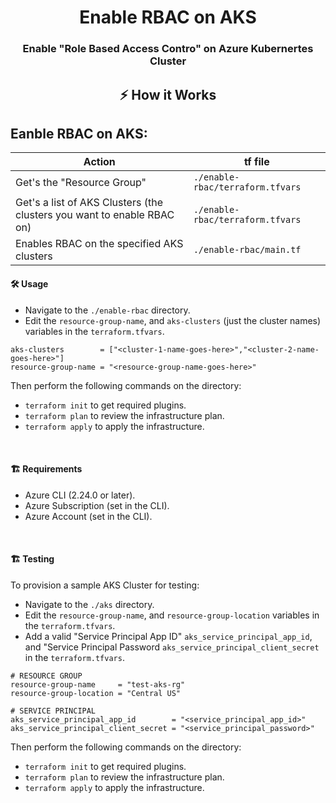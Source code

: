 <h1 align="center">
  Enable RBAC on AKS
</h1>
<h3 align="center">Enable "Role Based Access Contro" on Azure Kubernertes Cluster</h3>

## <p align="center">⚡️ How it Works</p>

<p>
<h2>Eanble RBAC on AKS:</h2>

|                                Action                                   |            tf file              |
|-------------------------------------------------------------------------|---------------------------------|
| Get's the "Resource Group"                                              |`./enable-rbac/terraform.tfvars` |
| Get's a list of AKS Clusters (the clusters you want to enable RBAC on)  |`./enable-rbac/terraform.tfvars` |
| Enables RBAC on the specified AKS clusters                              |`./enable-rbac/main.tf`          |                                                                                                     |`./vm-backup-vm-scope/terraform.tfvars` |


#### 🛠 Usage
- Navigate to the `./enable-rbac` directory. 
- Edit the `resource-group-name`, and `aks-clusters` (just the cluster names) variables in the `terraform.tfvars`.
```hcl
aks-clusters        = ["<cluster-1-name-goes-here>","<cluster-2-name-goes-here>"]
resource-group-name = "<resource-group-name-goes-here>"
```
Then perform the following commands on the directory:
- `terraform init` to get required plugins.
- `terraform plan` to review the infrastructure plan.
- `terraform apply` to apply the infrastructure.
<br/>

#### 🏗 Requirements
- Azure CLI (2.24.0 or later). 
- Azure Subscription (set in the CLI). 
- Azure Account (set in the CLI).
<br/>

#### 🏗 Testing
To provision a sample AKS Cluster for testing:  
- Navigate to the `./aks` directory. 
- Edit the `resource-group-name`, and `resource-group-location` variables in the `terraform.tfvars`.
- Add a valid "Service Principal App ID" `aks_service_principal_app_id`, and "Service Principal Password `aks_service_principal_client_secret` in the `terraform.tfvars`.
```hcl
# RESOURCE GROUP
resource-group-name     = "test-aks-rg"
resource-group-location = "Central US"

# SERVICE PRINCIPAL
aks_service_principal_app_id        = "<service_principal_app_id>"
aks_service_principal_client_secret = "<service_principal_password>"
```

Then perform the following commands on the directory:
- `terraform init` to get required plugins.
- `terraform plan` to review the infrastructure plan.
- `terraform apply` to apply the infrastructure.